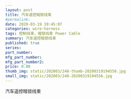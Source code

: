 ```yaml
---
layout: post
title: 汽车遥控暗锁线束
#permalink: 
date: 2020-03-19 19:45:07
categories: wire-harness
tags: 控制线束，暗锁线束 Power Cable
summary: 汽车遥控暗锁线束
published: true 
series: 
part_number: 
mfg_part_number: 
mfg_part_number2: 
price: 0.00
thumb_img: static/202003/248-thumb-20200319194556.jpg
small_img: static/202003/248-20200319194556.jpg
---
```



汽车遥控暗锁线束